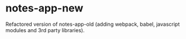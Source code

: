 # notes-app-new

Refactored version of notes-app-old (adding webpack, babel, javascript modules and 3rd party libraries).